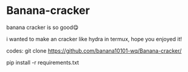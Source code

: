 # Banana-cracker

banana cracker is so good😋

i wanted to make an cracker like hydra in termux, hope you enjoyed it!

codes:
git clone https://github.com/banana10101-wq/Banana-cracker/

pip install -r requirements.txt


